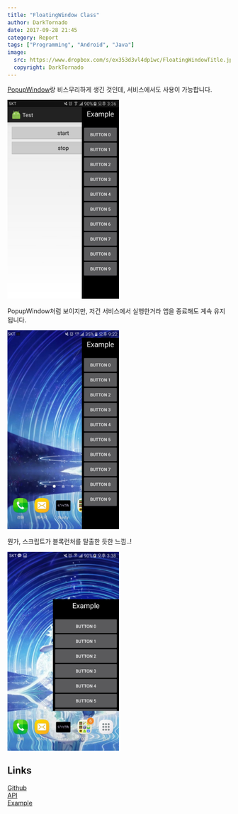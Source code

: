 ```yaml
---
title: "FloatingWindow Class"
author: DarkTornado
date: 2017-09-28 21:45
category: Report
tags: ["Programming", "Android", "Java"]
image:
  src: https://www.dropbox.com/s/ex353d3vl4dp1wc/FloatingWindowTitle.jpg?dl=1
  copyright: DarkTornado
---
```


[PopupWindow](https://developer.android.com/reference/android/widget/PopupWindow.html)랑 비스무리하게 생긴 것인데, 서비스에서도 사용이 가능합니다.

<img src="https://raw.githubusercontent.com/DarkTornado/FloatingWindow/master/Example1.jpg" width="50%">

PopupWindow처럼 보이지만, 저건 서비스에서 실행한거라 앱을 종료해도 계속 유지됩니다.

<img src="https://raw.githubusercontent.com/DarkTornado/FloatingWindow/master/Example3.jpg" width="50%">

뭔가, 스크립트가 블록런처를 탈출한 듯한 느낌..!

<img src="https://raw.githubusercontent.com/DarkTornado/FloatingWindow/master/Example2.jpg" width="50%">



## Links

[Github](https://github.com/DarkTornado/FloatingWindow)<br>
[API](https://github.com/DarkTornado/FloatingWindow/blob/master/README.md)<br>
[Example](https://github.com/DarkTornado/FloatingWindow/blob/master/FloatingWindowExampleService.java)<br>
